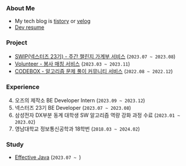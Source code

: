 ### About Me
- My tech blog is [tistory](https://bonsik.tistory.com/) or [velog](https://velog.io/@rnqhstlr2297)
- [Dev resume](https://chivalrous-asparagus-831.notion.site/huge-tt-color-0077b6-4248896b7a854481aa3a688247de32f6)

### Project
- [SWIP(넥스터즈 23기) - 주간 챌린지 가계부 서비스](https://github.com/Nexters/zzanji-server) (```2023.07 ~ 2023.08```)
- [Volunteer - 봉사 매칭 서비스](https://github.com/project-Volunteer/BackEnd) (```2023.03 ~ 2023.11```)
- [CODEBOX - 알고리즘 문제 풀이 커뮤니티 서비스](https://github.com/YNCB/backEnd) (```2022.08 ~ 2022.12```)

### Experience
4. 오즈의 제작소 BE Developer Intern (```2023.09 ~ 2023.12```)
3. 넥스터즈 23기 BE Developer (```2023.07 ~ 2023.08```)
2. 삼성전자 DX부분 동계 대학생 SW 알고리즘 역량 강화 과정 수료 (```2023.01 ~ 2023.02```)
1. 영남대학교 정보통신공학과 18학번 (```2018.03 ~ 2024.02```)

### Study
- [Effective Java](https://github.com/Nexters/23th-effective-java) (```2023.07 ~ ```)
